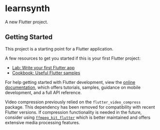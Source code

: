 # learnsynth

A new Flutter project.

## Getting Started

This project is a starting point for a Flutter application.

A few resources to get you started if this is your first Flutter project:

- [Lab: Write your first Flutter app](https://docs.flutter.dev/get-started/codelab)
- [Cookbook: Useful Flutter samples](https://docs.flutter.dev/cookbook)

For help getting started with Flutter development, view the
[online documentation](https://docs.flutter.dev/), which offers tutorials,
samples, guidance on mobile development, and a full API reference.

Video compression previously relied on the `flutter_video_compress` package.
This dependency has been removed for compatibility with recent Flutter
versions. If compression functionality is needed in the future, consider using
[`ffmpeg_kit_flutter`](https://github.com/tanersener/ffmpeg-kit) which is better
maintained and offers extensive media processing features.
